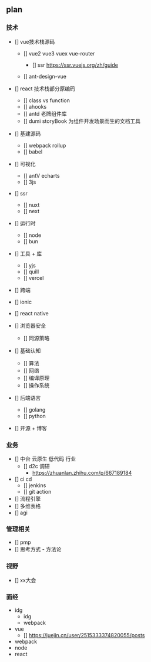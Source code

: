 ## plan

### 技术
- [] vue技术栈源码
  - [] vue2 vue3 vuex vue-router
    - [] ssr  https://ssr.vuejs.org/zh/guide
    
  - [] ant-design-vue

- [] react 技术栈部分原编码
  - [] class vs function
  - [] ahooks
  - [] antd 老牌组件库
  - [] dumi storyBook 为组件开发场景而生的文档工具

- [] 基建源码
  - [] webpack rollup
  - [] babel 


- [] 可视化
  - [] antV echarts
  - [] 3js

- [] ssr
  - [] nuxt 
  - [] next

- [] 运行时 
  - [] node 
  - [] bun  

- [] 工具 + 库
  - [] yjs
  - [] quill
  - [] vercel

- [] 跨端
 - [] ionic
 - [] react native

- [] 浏览器安全
  - [] 同源策略

- [] 基础认知
  - [] 算法
  - [] 网络
  - [] 编译原理
  - [] 操作系统

- [] 后端语言
  - [] golang
  - [] python

- [] 开源 + 博客

### 业务
- [] 中台 云原生 低代码 行业 
  - [] d2c 调研 
    - https://zhuanlan.zhihu.com/p/667189184
- [] ci cd
  - [] jenkins
  - [] git action
- [] 流程引擎 
- [] 多维表格
- [] agi
### 管理相关
- [] pmp
- [] 思考方式 - 方法论

### 视野
- [] xx大会



### 面经
- idg
  - idg
  - webpack
- vue 
  - [] https://juejin.cn/user/2515333374820055/posts
- webpack
- node
- react